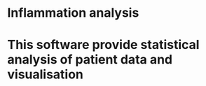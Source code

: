 # Inflammation analysis
# This software provide statistical analysis of patient data and visualisation

